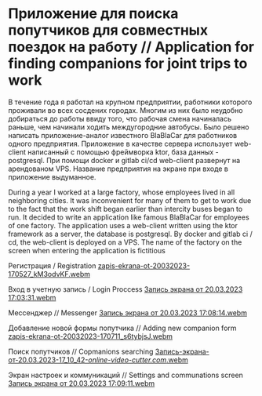 # Приложение для поиска попутчиков для совместных поездок на работу // Application for finding companions for joint trips to work

В течение года я работал на крупном предприятии, работники которого проживали во всех сосдених городах. Многим из них было неудобно добираться до работы ввиду того, что рабочая смена начиналась раньше, чем начинали ходить междугородние автобусы. Было решено написать приложение-аналог известного BlaBlaCar для работников одного предприятия. Приложение в качестве сервера использует web-client написанный с помощью фреймворка ktor, база данных - postgresql. При помощи docker и gitlab ci/cd web-client развернут на арендованом VPS. Название предприятия на экране при входе в приложение выдуманное.

During a year I worked at a large factory, whose employees lived in all neighboring cities. It was inconvenient for many of them to get to work due to the fact that the work shift began earlier than intercity buses began to run. It decided to write an application like famous BlaBlaCar for employees of one factory. The application uses a web-client written using the ktor framework as a server, the database is postgresql. By docker and gitlab ci / cd, the web-client is deployed on a VPS. The name of the factory on the screen when entering the application is fictitious

Регистрация / Registration
[zapis-ekrana-ot-20032023-170527_kM3odvKF.webm](https://user-images.githubusercontent.com/104316657/226339106-ea974a45-d8f5-4920-b1ca-efa1c5e833f8.webm)

Вход в учетную запись / Login Proccess
[Запись экрана от 20.03.2023 17:03:31.webm](https://user-images.githubusercontent.com/104316657/226339191-88f8ac29-ab99-48ce-94b2-17a1900cabc1.webm)

Мессенджер // Messenger
[Запись экрана от 20.03.2023 17:08:14.webm](https://user-images.githubusercontent.com/104316657/226337420-41474331-7e79-418c-ab70-7ff8c48a64ba.webm)

Добавление новой формы попутчика // Adding new companion form
[zapis-ekrana-ot-20032023-170711_s6tybjsJ.webm](https://user-images.githubusercontent.com/104316657/226341530-5f07ba18-55c7-430b-b86e-467a22212c54.webm)

Поиск попутчиков // Copmanions searching
[Запись-экрана-от-20.03.2023-17_10_42-_online-video-cutter.com_.webm](https://user-images.githubusercontent.com/104316657/226339742-797d308b-36a4-4700-828b-b551db990716.webm)

Экран настроек и коммуникаций // Settings and communations screen
[Запись экрана от 20.03.2023 17:09:11.webm](https://user-images.githubusercontent.com/104316657/226339626-c7750d20-9d8a-4b2b-b945-c4ba8857ed9a.webm)
